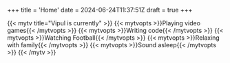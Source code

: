 +++
title = 'Home'
date = 2024-06-24T11:37:51Z
draft = true
+++

{{< mytv title="Vipul is currently" >}}
{{< mytvopts >}}Playing video games{{< /mytvopts >}}
{{< mytvopts >}}Writing code{{< /mytvopts >}}
{{< mytvopts >}}Watching Football{{< /mytvopts >}}
{{< mytvopts >}}Relaxing with family{{< /mytvopts >}}
{{< mytvopts >}}Sound asleep{{< /mytvopts >}}
{{< /mytv >}}
